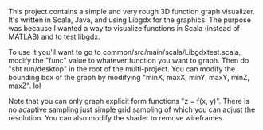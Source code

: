 This project contains a simple and very rough 3D function graph visualizer. It's written in Scala, Java, and using Libgdx for the graphics. The purpose was because I wanted a way to visualize functions in Scala (instead of MATLAB) and to test libgdx.

To use it you'll want to go to common/src/main/scala/Libgdxtest.scala, modify the "func" value to whatever function you want to graph. Then do "sbt run/desktop" in the root of the multi-project. You can modify the bounding box of the graph by modifying "minX, maxX, minY, maxY, minZ, maxZ". lol

Note that you can only graph explicit form functions "z = f(x, y)". There is no adaptive sampling just simple grid sampling of which you can adjust the resolution. You can also modify the shader to remove wireframes.
